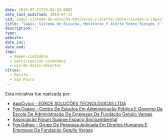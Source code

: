 ```yaml
---
date: 2019-07-21T23:02:24.000Z
date_last_modified: 2019-07-22
uid: sagui-sistema-de-escucha-monitoreo-y-alerta-sobre-riesgos-y-impactos-de-grandes-emprendimientos-en-los-derechos-de-las-comunidades-locales
title: 'Sagui: Sistema De Escucha, Monitoreo Y Alerta Sobre Riesgos Y Impactos De Grandes Emprendimientos En Los Derechos De Las Comunidades Locales'
description: ''
type: 
website: 
date_ini: 
date_end: 
tags:
  - mapeo-ciudadano
  - participación-ciudadana
  - uso-de-datos-abiertos
cities: 
  - Recife
  - São Paulo
---
```


Esta iniciativa fue realizada por:

- [AppCivico - EOKOE SOLUÇÕES TECNOLÓGICAS LTDA](/organizaciones/appcivico-eokoe-solucoes-tecnologicas)
- [Fgv.Ceapg - Centro De Estudos Em Administração Pública E Governo Da Escola De Administração De Empresas Da Fundação Getulio Vargas](/organizaciones/fgv-ceapg-centro-de-estudos-em-administracão-publica-e-governo-da-escola-de-administracão-de-empresas-da-fundacão-getulio-vargas)
- [Associação Fórum Suapoe Espaço Socioambiental](/organizaciones/associacão-forum-suapoe-espaco-socioambiental)
- [Fgv.Gdhee - Grupo De Pesquisa Aplicada Em Direitos Humanos E Empresas Da Fundação Getulio Vargas](/organizaciones/fgv-gdhee-grupo-de-pesquisa-aplicada-em-direitos-humanos-e-empresas-da-fundacão-getulio-vargas)
